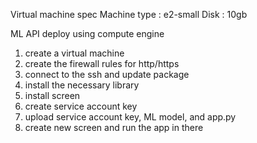 Virtual machine spec
Machine type : e2-small
Disk : 10gb


ML API deploy using compute engine

1. create a virtual machine
2. create the firewall rules for http/https
3. connect to the ssh and update package
4. install the necessary library
5. install screen
6. create service account key
7. upload service account key, ML model, and app.py
8. create new screen and run the app in there
